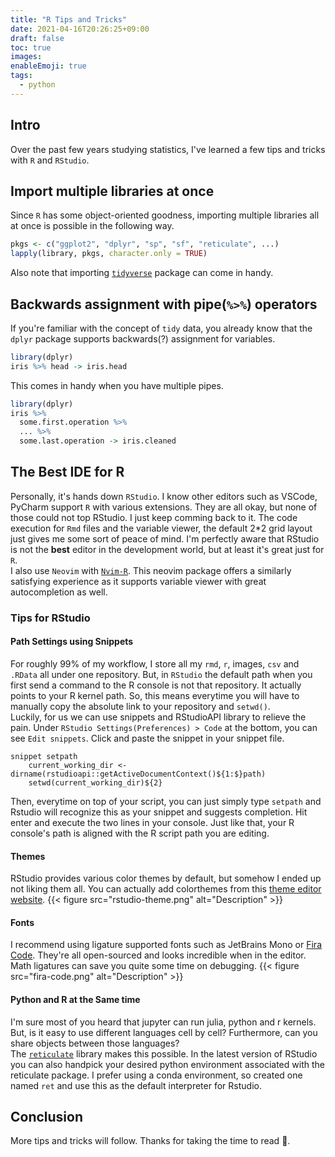 ```yaml
---
title: "R Tips and Tricks"
date: 2021-04-16T20:26:25+09:00
draft: false
toc: true
images:
enableEmoji: true
tags:
  - python
---
```


## Intro

Over the past few years studying statistics, I've learned a few tips and tricks with `R` and `RStudio`.

## Import multiple libraries at once

Since `R` has some object-oriented goodness, importing multiple libraries all at once is possible in the following way.

```r
pkgs <- c("ggplot2", "dplyr", "sp", "sf", "reticulate", ...)
lapply(library, pkgs, character.only = TRUE)
```

Also note that importing [`tidyverse`](https://www.tidyverse.org/packages/) package can come in handy.

## Backwards assignment with pipe(`%>%`) operators

If you're familiar with the concept of `tidy` data, you already know that the `dplyr` package supports backwards(?) assignment for variables.

```r
library(dplyr)
iris %>% head -> iris.head
```

This comes in handy when you have multiple pipes.

```r
library(dplyr)
iris %>%
  some.first.operation %>%
  ... %>%
  some.last.operation -> iris.cleaned
```

## The Best IDE for R

Personally, it's hands down `RStudio`. I know other editors such as VSCode, PyCharm support `R` with various extensions. They are all okay, but none of those could not top RStudio. I just keep comming back to it. The code execution for `Rmd` files and the variable viewer, the default 2\*2 grid layout just gives me some sort of peace of mind. I'm perfectly aware that RStudio is not the **best** editor in the development world, but at least it's great just for `R`.  
I also use `Neovim` with [`Nvim-R`](https://github.com/jamespeapen/Nvim-R/wiki). This neovim package offers a similarly satisfying experience as it supports variable viewer with great autocompletion as well.

### Tips for RStudio

#### Path Settings using Snippets

For roughly 99% of my workflow, I store all my `rmd`, `r`, images, `csv` and `.RData` all under one repository. But, in `RStudio` the default path when you first send a command to the R console is not that repository. It actually points to your R kernel path. So, this means everytime you will have to manually copy the absolute link to your repository and `setwd()`.  
Luckily, for us we can use snippets and RStudioAPI library to relieve the pain. Under `RStudio Settings(Preferences) > Code` at the bottom, you can see `Edit snippets`. Click and paste the snippet in your snippet file.

```text
snippet setpath
	current_working_dir <- dirname(rstudioapi::getActiveDocumentContext()${1:$}path)
	setwd(current_working_dir)${2}
```

Then, everytime on top of your script, you can just simply type `setpath` and Rstudio will recognize this as your snippet and suggests completion. Hit enter and execute the two lines in your console. Just like that, your R console's path is aligned with the R script path you are editing.

#### Themes

RStudio provides various color themes by default, but somehow I ended up not liking them all. You can actually add colorthemes from this [theme editor website](https://tmtheme-editor.herokuapp.com/#!/editor/theme/Material%20Theme%20Darker).
{{< figure src="rstudio-theme.png" alt="Description" >}}

#### Fonts

I recommend using ligature supported fonts such as JetBrains Mono or [Fira Code](https://github.com/tonsky/FiraCode). They're all open-sourced and looks incredible when in the editor. Math ligatures can save you quite some time on debugging.
{{< figure src="fira-code.png" alt="Description" >}}

#### Python and R at the Same time

I'm sure most of you heard that jupyter can run julia, python and r kernels. But, is it easy to use different languages cell by cell? Furthermore, can you share objects between those languages?  
The [`reticulate`](https://rstudio.github.io/reticulate/) library makes this possible. In the latest version of RStudio you can also handpick your desired python environment associated with the reticulate package. I prefer using a conda environment, so created one named `ret` and use this as the default interpreter for Rstudio.

## Conclusion

More tips and tricks will follow. Thanks for taking the time to read :wave:.
